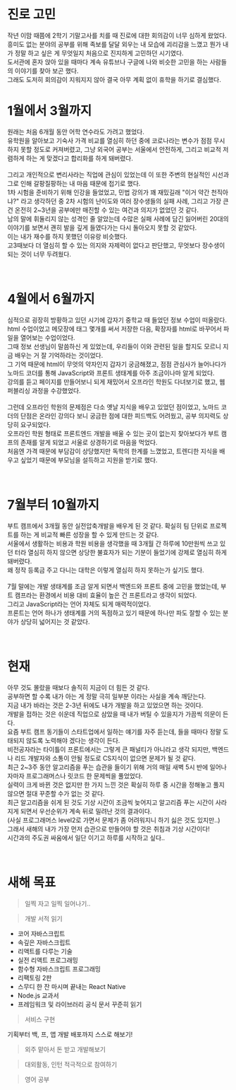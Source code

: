 # 진로 고민

작년 이맘 때쯤에 2학기 기말고사를 치를 때 진로에 대한 회의감이 너무 심하게
왔었다.<br>
흥미도 없는 분야의 공부를 위해 족보를 달달 외우는 내 모습에 괴리감을 느꼈고
뭔가 내가 정말 하고 싶은 게 무엇일지 처음으로 진지하게 고민하던 시기였다.
<br>
도서관에 혼자 앉아 있을 때마다 계속 유튜브나 구글에 나와 비슷한 고민을 하는 사람들의 이야기를 찾아 보곤 했다.<br>
그래도 도저히 회의감이 지워지지 않아 결국 아무 계획 없이 휴학을 하기로 결심했다.

# 1월에서 3월까지

원래는 처음 6개월 동안 어학 연수라도 가려고 했었다.<br>
유학원을 알아보고 기숙사 가격 비교를 열심히 하던 중에 코로나라는 변수가 점점 무시하지 못할 정도로 커져버렸고,
그냥 외국어 공부는 서울에서 안전하게, 그리고 비교적 저렴하게 하는 게 맞겠다고 합리화를 하게 돼버렸다.<br>
<br>
그리고 개인적으로 변리사라는 직업에 관심이 있었는데 이 또한 주변의 현실적인 시선과 그로 인해 갈팡질팡하는 내 마음 때문에 접기로 했다.<br>
1차 시험을 준비하기 위해 인강을 들었었고, 민법 강의가 꽤 재밌길래 "이거 약간 천직아냐?" 라고 생각하던 중 2차 시험의 난이도와 여러 장수생들의 실패 사례, 그리고 가장 큰 건 온전히 2~3년을 공부에만 매진할 수 있는 여건과 의지가 없었던 것 같다.<br>
남의 말에 휘둘리지 않는 성격인 줄 알았는데 수많은 실패 사례에 담긴 잃어버린 20대의 이야기를 보면서 괜히 발을 깊게 들였다가는 다시 돌아오지 못할 것 같았다.<br>
이는 내가 재수를 하지 못했던 이유랑 비슷했다.<br>
고3때보다 더 열심히 할 수 있는 의지와 자제력이 없다고 판단했고, 무엇보다 장수생이 되는 것이 너무 두려웠다.

<br>

# 4월에서 6월까지

심적으로 굉장히 방황하고 있던 시기에 갑자기 중학교 때 들었던 정보 수업이 떠올랐다.<br>
html 수업이었고 메모장에 태그 몇개를 써서 저장한 다음, 확장자를 html로 바꾸어서 파일을 열어보는 수업이었다.<br>
그때 정보 선생님이 말씀하신 게 있었는데, 우리들이 이와 관련된 일을 할지도 모르니 지금 배우는 거 잘 기억하라는 것이었다.<br>
그 기억 때문에 html이 무엇의 약자인지 갑자기 궁금해졌고, 점점 관심사가 늘어나다가 노마드 코더를 통해 JavaScript와 프론트 생태계를 아주 조금이나마 알게 되었다.<br>
강의를 듣고 페이지를 만들어보니 되게 재밌어서 오프라인 학원도 다녀보기로 했고, 웹 퍼블리싱 과정을 수강했었다.<br>
<br>
그런데 오프라인 학원의 문제점은 다소 옛날 지식을 배우고 있었던 점이었고,
노마드 코더의 단점은 온라인 강의다 보니 궁금한 점에 대한 피드백도 어려웠고, 공부 의지력도 상당히 요구되었다.<br>
오프라인 학원 형태로 프론트엔드 개발을 배울 수 있는 곳이 없는지 찾아보다가 부트 캠프의 존재를 알게 되었고 서울로 상경하기로 마음을 먹었다.<br>
처음엔 가격 때문에 부담감이 상당했지만 독학의 한계를 느꼈었고, 트렌디한 지식을 배우고 싶었기 때문에 부모님을 설득하고 지원을 받기로 했다.<br>

<br>

# 7월부터 10월까지

부트 캠프에서 3개월 동안 실전압축개발을 배우게 된 것 같다.
확실히 팀 단위로 프로젝트를 하는 게 비교적 빠른 성장을 할 수 있게 만드는 것 같다.<br>
서울에서 생활하는 비용과 학원 비용을 생각했을 때 3개월 간 하루에 10만원씩 쓰고 있던 터라 열심히 하지 않으면
상당한 불효자가 되는 기분이 들었기에 강제로 열심히 하게 돼버렸다.<br>
왜 정작 등록금 주고 다니는 대학은 이렇게 열심히 하지 못하는가 싶기도 했다.<br>
<br>
7월 말에는 개발 생태계를 조금 알게 되면서 백엔드와 프론트 중에 고민을 했었는데, 부트 캠프라는 환경에서 비용 대비 효율이 높은 건 프론트라고 생각이 되었다.<br>
그리고 JavaScript라는 언어 자체도 되게 매력적이었다.<br>
프론트는 언어 하나가 생태계를 거의 독점하고 있기 때문에 하나만 파도 잘할 수 있는 분야가 상당히 넓어지는 것 같았다.<br>

<br>

# 현재

아무 것도 몰랐을 때보다 솔직히 지금이 더 힘든 것 같다.<br>
공부하면 할 수록 내가 아는 게 정말 극히 일부분 이라는 사실을 계속 깨닫는다.<br>
지금 내가 바라는 것은 2-3년 뒤에도 내가 개발을 하고 있었으면 하는 것이다.<br>
개발을 접하는 것은 쉬운데 직업으로 삼았을 때 내가 버틸 수 있을지가 가끔씩 의문이 든다.<br>
요즘 부트 캠프 동기들이 스타트업에서 일하는 얘기를 자주 듣는데, 들을 때마다 정말 도태되지 않도록 노력해야 겠다는 생각이 든다.<br>
비전공자라는 타이틀이 프론트에서는 그렇게 큰 패널티가 아니라고 생각 되지만, 백엔드나 리드 개발자와 소통이 안될 정도로 CS지식이 없으면 문제가 될 것 같다.<br>
최근 2~3주 동안 알고리즘을 푸는 습관을 들이기 위해 거의 매일 새벽 5시 반에 일어나자마자 프로그래머스나 릿코드 한 문제씩을 풀었었다.<br>
실력이 크게 바뀐 것은 없지만 한 가지 느낀 것은 확실히 하루 중 시간을 정해놓고 풀지 않으면 절대 꾸준할 수가 없는 것 같다.<br>
최근 알고리즘을 쉬게 된 것도 기상 시간이 조금씩 늦어지고 알고리즘 푸는 시간이 사라지게 되면서 우선순위가 계속 뒤로 밀려난 것의 결과이다.<br>
(사실 프로그래머스 level2로 가면서 문제가 좀 어려워지니 하기 싫은 것도 있지만..)<br>
그래서 새해의 내가 가장 먼저 습관으로 만들어야 할 것은 취침과 기상 시간이다!<br>
시간과의 주도권 싸움에서 일단 이기고 하루를 시작하고 싶다..

<br>

# 새해 목표
> 일찍 자고 일찍 일어나기..

> 개발 서적 읽기
- 코어 자바스크립트
- 속깊은 자바스크립트
- 리액트를 다루는 기술
- 실전 리액트 프로그래밍
- 함수형 자바스크립트 프로그래밍
- 리팩토링 2판
- 스무디 한 잔 마시며 끝내는 React Native
- Node.js 교과서
- 프레임워크 및 라이브러리 공식 문서 꾸준히 읽기

> 서비스 구현

기획부터 백, 프, 앱 개발 배포까지 스스로 해보기!

> 외주 맡아서 돈 받고 개발해보기

> 대외활동, 인턴 적극적으로 참여하기

> 영어 공부

